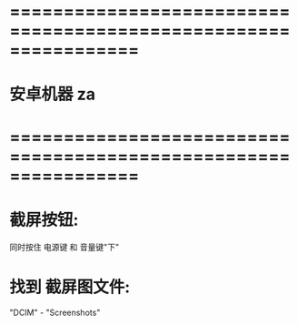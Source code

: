 # ================================================================ #
#                        安卓机器  za
# ================================================================ #


# 截屏按钮:
同时按住 电源键 和 音量键"下"


# 找到 截屏图文件:
"DCIM" - "Screenshots"






























